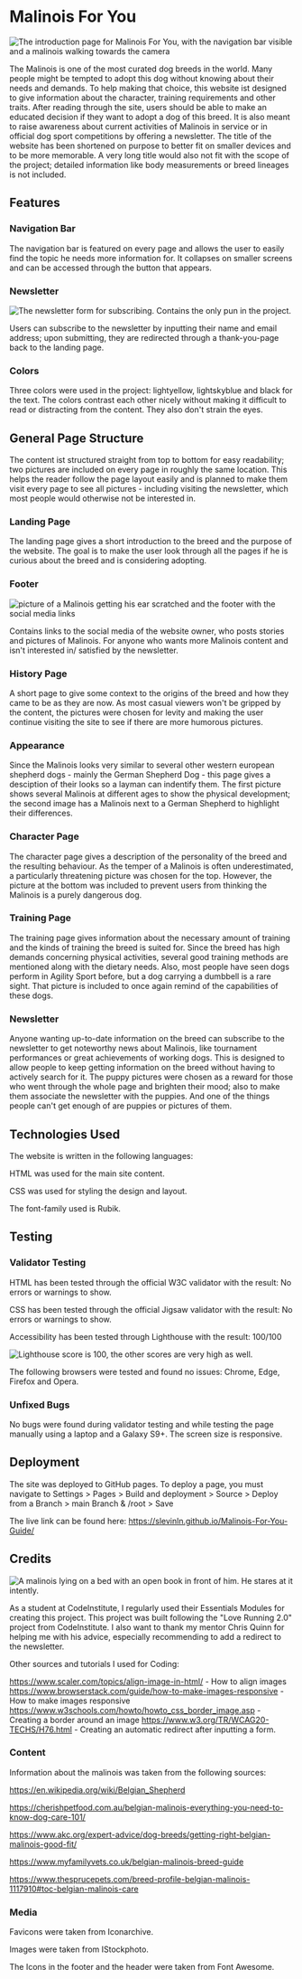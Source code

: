 # Malinois For You

![The introduction page for Malinois For You, with the navigation bar visible and a malinois walking towards the camera](assets/images/malinois-introduction-page.jpg)

The Malinois is one of the most curated dog breeds in the world. Many people might be tempted to adopt this dog without knowing about their needs and demands. To help making that choice, this website ist designed to give information about the character, training requirements and other traits. After reading through the site, users should be able to make an educated decision if they want to adopt a dog of this breed. It is also meant to raise awareness about current activities of Malinois in service or in official dog sport competitions by offering a newsletter.
The title of the website has been shortened on purpose to better fit on smaller devices and to be more memorable. A very long title would also not fit with the scope of the project; detailed information like body measurements or breed lineages is not included.

## Features

### Navigation Bar

The navigation bar is featured on every page and allows the user to easily find the topic he needs more information for. It collapses on smaller screens and can be accessed through the button that appears.

### Newsletter

![The newsletter form for subscribing. Contains the only pun in the project.](assets/images/malinois-newsletter.jpg)

Users can subscribe to the newsletter by inputting their name and email address; upon submitting, they are redirected through a thank-you-page back to the landing page.

### Colors

Three colors were used in the project: lightyellow, lightskyblue and black for the text. The colors contrast each other nicely without making it difficult to read or distracting from the content. They also don't strain the eyes.

## General Page Structure

The content ist structured straight from top to bottom for easy readability; two pictures are included on every page in roughly the same location.
This helps the reader follow the page layout easily and is planned to make them visit every page to see all pictures - including visiting the newsletter, which most people would otherwise not be interested in. 

### Landing Page

The landing page gives a short introduction to the breed and the purpose of the website. The goal is to make the user look through all the pages if he is curious about the breed and is considering adopting.

### Footer

![picture of a Malinois getting his ear scratched and the footer with the social media links](assets/images/malinois-large-screen-and-footer.jpg)

Contains links to the social media of the website owner, who posts stories and pictures of Malinois. For anyone who wants more Malinois content and isn't interested in/ satisfied by the newsletter.

### History Page

A short page to give some context to the origins of the breed and how they came to be as they are now. As most casual viewers won't be gripped by the content, the pictures were chosen for levity and making the user continue visiting the site to see if there are more humorous pictures.

### Appearance

Since the Malinois looks very similar to several other western european shepherd dogs - mainly the German Shepherd Dog - this page gives a desciption of their looks so a layman can indentify them. The first picture shows several Malinois at different ages to show the physical development; the second image has a Malinois next to a German Shepherd to highlight their differences.

### Character Page

The character page gives a description of the personality of the breed and the resulting behaviour. As the temper of a Malinois is often underestimated, a particularly threatening picture was chosen for the top. However, the picture at the bottom was included to prevent users from thinking the Malinois is a purely dangerous dog.

### Training Page

The training page gives information about the necessary amount of training and the kinds of training the breed is suited for. Since the breed has high demands concerning physical activities, several good training methods are mentioned along with the dietary needs. Also, most people have seen dogs perform in Agility Sport before, but a dog carrying a dumbbell is a rare sight. That picture is included to once again remind of the capabilities of these dogs.

### Newsletter

Anyone wanting up-to-date information on the breed can subscribe to the newsletter to get noteworthy news about Malinois, like tournament performances or great achievements of working dogs. This is designed to allow people to keep getting information on the breed without having to actively search for it. The puppy pictures were chosen as a reward for those who went through the whole page and brighten their mood; also to make them associate the newsletter with the puppies. And one of the things people can't get enough of are puppies or pictures of them.

## Technologies Used

The website is written in the following languages:

HTML was used for the main site content.

CSS was used for styling the design and layout.

The font-family used is Rubik.

## Testing

### Validator Testing

HTML has been tested through the official W3C validator with the result: No errors or warnings to show.

CSS has been tested through the official Jigsaw validator with the result: No errors or warnings to show.

Accessibility has been tested through Lighthouse with the result: 100/100

![Lighthouse score is 100, the other scores are very high as well.](assets/images/malinois-lighthouse-score.jpg)

The following browsers were tested and found no issues: Chrome, Edge, Firefox and Opera.

### Unfixed Bugs

No bugs were found during validator testing and while testing the page manually using a laptop and a Galaxy S9+. The screen size is responsive.

## Deployment

The site was deployed to GitHub pages. To deploy a page, you must navigate to Settings > Pages > Build and deployment > Source > Deploy from a Branch >
main Branch & /root > Save

The live link can be found here: https://slevinln.github.io/Malinois-For-You-Guide/

## Credits

![A malinois lying on a bed with an open book in front of him. He stares at it intently.](assets/images/malinois-mobile-view.jpg)

As a student at CodeInstitute, I regularly used their Essentials Modules for creating this project.
This project was built following the "Love Running 2.0" project from CodeInstitute.
I also want to thank my mentor Chris Quinn for helping me with his advice, especially recommending to add a redirect to the newsletter.

Other sources and tutorials I used for Coding:

https://www.scaler.com/topics/align-image-in-html/ - How to align images
https://www.browserstack.com/guide/how-to-make-images-responsive - How to make images responsive
https://www.w3schools.com/howto/howto_css_border_image.asp - Creating a border around an image
https://www.w3.org/TR/WCAG20-TECHS/H76.html - Creating an automatic redirect after inputting a form.

### Content

Information about the malinois was taken from the following sources: 

https://en.wikipedia.org/wiki/Belgian_Shepherd

https://cherishpetfood.com.au/belgian-malinois-everything-you-need-to-know-dog-care-101/

https://www.akc.org/expert-advice/dog-breeds/getting-right-belgian-malinois-good-fit/

https://www.myfamilyvets.co.uk/belgian-malinois-breed-guide

https://www.thesprucepets.com/breed-profile-belgian-malinois-1117910#toc-belgian-malinois-care


### Media

Favicons were taken from Iconarchive.

Images were taken from IStockphoto.

The Icons in the footer and the header were taken from Font Awesome.